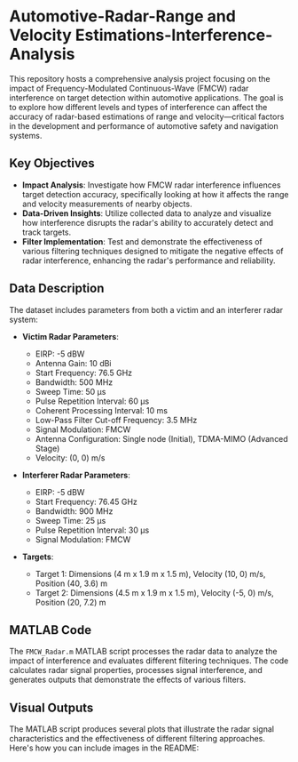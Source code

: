 # Automotive-Radar-Range and Velocity Estimations-Interference-Analysis

This repository hosts a comprehensive analysis project focusing on the impact of Frequency-Modulated Continuous-Wave (FMCW) radar interference on target detection within automotive applications. The goal is to explore how different levels and types of interference can affect the accuracy of radar-based estimations of range and velocity—critical factors in the development and performance of automotive safety and navigation systems.

## Key Objectives

- **Impact Analysis**: Investigate how FMCW radar interference influences target detection accuracy, specifically looking at how it affects the range and velocity measurements of nearby objects.
- **Data-Driven Insights**: Utilize collected data to analyze and visualize how interference disrupts the radar's ability to accurately detect and track targets.
- **Filter Implementation**: Test and demonstrate the effectiveness of various filtering techniques designed to mitigate the negative effects of radar interference, enhancing the radar's performance and reliability.

## Data Description

The dataset includes parameters from both a victim and an interferer radar system:

- **Victim Radar Parameters**:
  - EIRP: -5 dBW
  - Antenna Gain: 10 dBi
  - Start Frequency: 76.5 GHz
  - Bandwidth: 500 MHz
  - Sweep Time: 50 µs
  - Pulse Repetition Interval: 60 µs
  - Coherent Processing Interval: 10 ms
  - Low-Pass Filter Cut-off Frequency: 3.5 MHz
  - Signal Modulation: FMCW
  - Antenna Configuration: Single node (Initial), TDMA-MIMO (Advanced Stage)
  - Velocity: (0, 0) m/s

- **Interferer Radar Parameters**:
  - EIRP: -5 dBW
  - Start Frequency: 76.45 GHz
  - Bandwidth: 900 MHz
  - Sweep Time: 25 µs
  - Pulse Repetition Interval: 30 µs
  - Signal Modulation: FMCW

- **Targets**:
  - Target 1: Dimensions (4 m x 1.9 m x 1.5 m), Velocity (10, 0) m/s, Position (40, 3.6) m
  - Target 2: Dimensions (4.5 m x 1.9 m x 1.5 m), Velocity (-5, 0) m/s, Position (20, 7.2) m

## MATLAB Code

The `FMCW_Radar.m` MATLAB script processes the radar data to analyze the impact of interference and evaluates different filtering techniques. The code calculates radar signal properties, processes signal interference, and generates outputs that demonstrate the effects of various filters.

## Visual Outputs

The MATLAB script produces several plots that illustrate the radar signal characteristics and the effectiveness of different filtering approaches. Here's how you can include images in the README:

